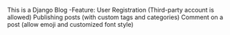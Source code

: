 This is a Django Blog 
-Feature:
User Registration (Third-party account is allowed) 
Publishing posts (with custom tags and categories)
Comment on a post (allow emoji and customized font style)
